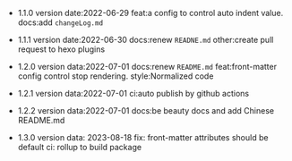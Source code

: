 <!--
 * @Description: 
 * @Author: fireMan34
 * @LastEditors: fireMan34
 * @Date: 2022-06-29 19:21:51
 * @LastEditTime: 2022-07-21 19:19:38
-->
- 1.1.0 version
 date:2022-06-29
 feat:a config to control auto indent value.
 docs:add `changeLog.md`

- 1.1.1 version
 date:2022-06-30
 docs:renew `READNE.md`
 other:create pull request to hexo plugins

- 1.2.0 version
data:2022-07-01
docs:renew `README.md`
feat:front-matter config control stop rendering.
style:Normalized code

- 1.2.1 version
data:2022-07-01
ci:auto publish by github actions

- 1.2.2 version
data:2022-07-01
docs:be beauty docs and add Chinese README.md

- 1.3.0 version
data: 2023-08-18
fix: front-matter attributes should be default
ci: rollup to build package